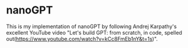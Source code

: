 # nanoGPT
This is my implementation of nanoGPT by following Andrej Karpathy's excellent YouTube video "Let's build GPT: from scratch, in code, spelled out(https://www.youtube.com/watch?v=kCc8FmEb1nY&t=1s)".
